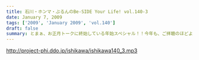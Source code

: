 ```yaml
---
title: 石川・ホンマ・ぶるんのBe-SIDE Your Life! vol.140-3
date: January 7, 2009
tags: ['2009', 'January 2009', 'vol.140']
draft: false
summary: とまぁ、お正月トークに終始している年始スペシャル！！今年も、ご拝聴のほどよろしくお願いします。NAMAE
---
```


http://project-phi.ddo.jp/ishikawa/ishikawa140_3.mp3